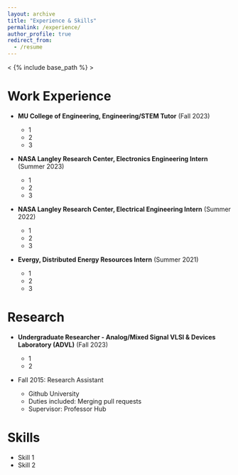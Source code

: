 ```yaml
---
layout: archive
title: "Experience & Skills"
permalink: /experience/
author_profile: true
redirect_from:
  - /resume
---
```


< {% include base_path %} >

Work Experience
======
* **MU College of Engineering, Engineering/STEM Tutor** (Fall 2023)
  * 1
  * 2
  * 3

* **NASA Langley Research Center, Electronics Engineering Intern** (Summer 2023)
  * 1
  * 2
  * 3

* **NASA Langley Research Center, Electrical Engineering Intern** (Summer 2022)
  * 1
  * 2
  * 3
* **Evergy, Distributed Energy Resources Intern** (Summer 2021)
  * 1
  * 2
  * 3
    
Research
======
* **Undergraduate Researcher - Analog/Mixed Signal VLSI & Devices Laboratory (ADVL)** (Fall 2023)
  * 1
  * 2

* Fall 2015: Research Assistant
  * Github University
  * Duties included: Merging pull requests
  * Supervisor: Professor Hub
  
Skills
======
* Skill 1
* Skill 2

